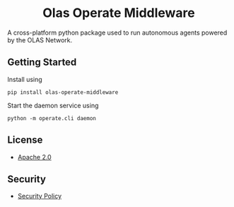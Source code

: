 <h1 align="center">
<b>Olas Operate Middleware</b>
</h1>

A cross-platform python package used to run autonomous agents powered by the OLAS Network.

## Getting Started

Install using
```
pip install olas-operate-middleware
```

Start the daemon service using
```
python -m operate.cli daemon
```

## License

- [Apache 2.0](LICENSE)

## Security

- [Security Policy](SECURITY.md)
